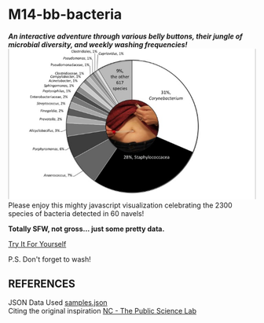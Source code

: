 # M14-bb-bacteria

***An interactive adventure through various belly buttons, their jungle of microbial diversity, and weekly washing frequencies!*** <br>
![Body Image](navel.jpg "Tasty Pie")<br>
Please enjoy this mighty javascript visualization celebrating the 2300 species of bacteria detected in 60 navels!<br>

**Totally SFW, not gross... just some pretty data.**<br>

<a href='https://famndox.github.io/M14-bb-bacteria/index.html'>Try It For Yourself</a><br>

P.S. Don't forget to wash!

REFERENCES
-

JSON Data Used <a href='https://static.bc-edx.com/data/dl-1-2/m14/lms/starter/samples.json'>samples.json</a><br>
Citing the original inspiration <a href='https://robdunnlab.com/projects/belly-button-biodiversity/results-and-data/'>NC - The Public Science Lab</a><br>
